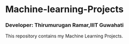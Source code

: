 # Machine-learning-Projects

### Developer: Thirumurugan Ramar,IIIT Guwahati
This repository contains my Machine Learning Projects.
